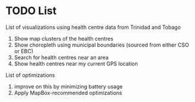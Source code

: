 # TODO List

List of visualizations using health centre data from Trinidad and Tobago

1. Show map clusters of the health centres
2. Show choropleth using municipal boundaries (sourced from either CSO or EBC)
3. Search for health centres near an area
4. Show health centres near my current GPS location

List of optimizations
1. improve on this by minimizing battery usage
2. Apply MapBox-recommended optimizations
